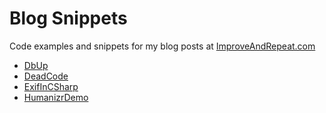 # Blog Snippets
Code examples and snippets for my blog posts at [ImproveAndRepeat.com](https://improveandrepeat.com/)

* [DbUp](./DbUp/DBMigration)
* [DeadCode](./DeadCode)
* [ExifInCSharp](./ExifInCSharp)
* [HumanizrDemo](./HumanizrDemo)
